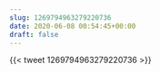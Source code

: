 ```yaml
---
slug: 1269794963279220736
date: 2020-06-08 00:54:45+00:00
draft: false
---
```


{{< tweet 1269794963279220736 >}}
